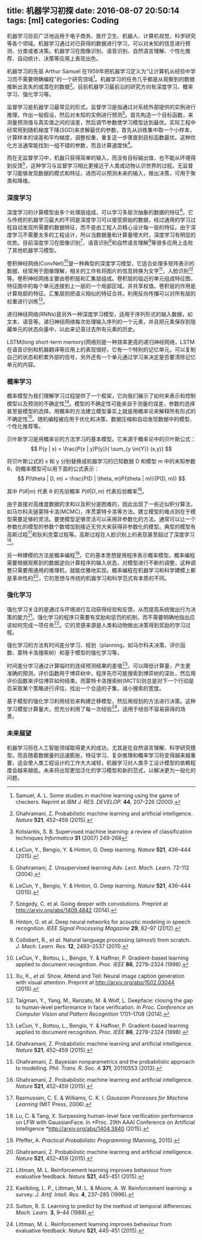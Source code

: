 title: 机器学习初探
date: 2016-08-07 20:50:14
tags: [ml]
categories: Coding
---
机器学习目前广泛地运用于电子商务、医疗卫生、机器人、计算机视觉、科学研究等各个领域。机器学习通过对已获得的数据进行学习，可以对未知的信息进行预测、分类或者决策。机器学习在图像识别、语音识别、自然语言理解、个性化推荐、自动统计、决策等应用上表现出色。  

机器学习的先驱 Arthur Samuel 在1959年把机器学习定义为“让计算机从经验中学习而不需要明确编程"的一个研究领域[^1]。机器学习的任务几乎都是从观察到的数据推断出丢失的或潜在的数据[^2]。目前机器学习最前沿的研究方向有深度学习、概率学习、强化学习等。  

<!--more-->
监督学习是机器学习最常见的形式。监督学习是指通过对系统外部提供的实例进行推理，作出一般假设，然后对未知的实例进行预测[^3]。首先构造一个目标函数，来测量预测值与真实值之间的误差，然后调节参数使学习模型达到最优。实际工程中经常用到随机梯度下降(SGD)来求解最优的参数，首先从训练集中取一个小样本，计算样本的误差和平均梯度，调整权重，重复这一步骤直到目标函数最优。这种优化方法通常能找到一组不错的参数，而且计算速度快[^4]。

而在无监督学习中，机器只获得简单的输入，而没有目标输出值，也不能从环境得到反馈[^5]，这种学习与监督学习相比更接近于人类或动物认识世界的过程。无监督学习能够发现数据的模式和特征，进而可以预测未来的输入，做出决策，可用于聚类和降维。

### 深度学习
深度学习的计算模型由多个处理层组成，可以学习多层次抽象的数据的特征[^4]。它与传统的机器学习最大的不同是深度学习可以接受原始的数据，经过通用的学习过程自动发现所需要的数据特征，而不是由工程人员精心设计每一层的特征。由于深度学习不需要太多的工程设计，所以当数据量和计算量增大时，深度学习有明显的优势。目前深度学习在图像识别[^6]、语音识别[^7]和自然语言理解[^8]等很多应用上击败了其他机器学习模型。

卷积神经网络(ConvNet)[^9]是一种典型的深度学习模型，它适合处理多矩阵表示的数据，经常用于图像理解，相关的工作有将图片的信息转换为文字[^10]，人脸识别[^11]等。卷积神经网络主要由卷积层和汇集层组成。卷积层的临近的单元组成特征图，特征图中的每个单元连接到上一层的一个局部区域，并共享权值。卷积层的作用是计算局部的特征。汇集层则把语义相似的特征合并。利用反向传播可以对所有层的权重进行训练[^9]。

递归神经网络(RNNs)是另外一种深度学习模型，适用于序列形式的输入数据，如文本、语音等。递归神经网络每次处理输入序列的一个元素，并且把元素保存到隐藏单元的状态向量中，以此来记录过去所有元素的历史。

LSTM(long short-term memory)网络则是一种效率更高的递归神经网络，LSTM在语音识别和机器翻译等应用上的表现很好。它有一个特别的记忆单元，可以复制自己的状态和积累外部的信号，另外还有一个单元通过学习来决定是否要清除记忆单元的内容。

### 概率学习
概率模型为我们理解学习过程提供了一个框架，它向我们展示了如何来表示和控制模型以及预测的不确定性[^2]。模型的不确定性可能来自于测量的误差，参数的选择甚至是模型的选择。用概率的方法建立模型事实上就是用概率论来解释所有形式的不确定性[^12]。随机编程被应用于优化和决策、数据压缩和自动发现数据中的模型、个性化推荐等。

贝叶斯学习是用概率论的方法学习的基本模型。它来源于概率论中的贝叶斯公式：
$$ P(y | x) = \frac{P(x | y)P(y)}{ \sum_{y \in{Y}} (x,y)} $$

将贝叶斯公式的 x 和 y 分别替换成机器学习的已知数据 D 和模型 m 中的未知参数 θ，则概率模型可以用下面的公式表示：
$$ P(\theta | D, m) = \frac{P(D | \theta, m)P(\theta | m)}{P(D, m)} $$

其中 $P(\theta | m)$ 代表 θ 的先验概率 $P(\theta | D, m)$ 代表后验概率[^2]。

由于直接对高维度数据的求和以及积分是困难的，因此出现了一些近似积分算法，如马尔科夫链蒙特卡洛(MCMC)，序贯蒙特卡洛等方法。建立模型的难点则在于模型需要足够的灵活。要使模型足够灵活可以采用非参数化的方法。通常可以让一个参数化的模型的参数个数增加到接近无穷大来获得非参数化的模型。典型的模型有高斯过程[^13]和狄利克雷过程等。高斯过程在人脸识别上的表现甚至超过了深度学习[^14]。

另一种建模的方法是概率编程[^15]，它的基本思想是用程序表示概率模型。概率编程需要根据观察到的数据逆向计算程序的输入状态，对模型进行不断的调整，这种调整只需要用通用的推理机，就能优雅地实现。概率编程在机器学习和科学建模上都是革命性的[^2]，它的思想与传统的机器学习和科学范式有本质的不同。

### 强化学习
强化学习关注的是通过与环境进行互动获得经验和反馈，从而提高系统做出行为决策的能力[^16]。强化学习的程序只需要有奖励和惩罚的机制，而不需要明确地指出应该如何完成一项任务[^17]。它的灵感来源是人类和动物做出决策得到奖励的学习过程。

强化学习的方法有时间差分学习、规划（planning，如马尔科夫决策、评价函数、蒙特卡洛搜索树）和基于模型的强化学习等。

时间差分学习通过计算临时的连续预测结果的差值[^18]，可以降低计算量，产生更准确的预测。评价函数用于博弈树中，程序先尽可能搜索到博弈树的深处，然后用评价函数来评估博弈如何结束。而蒙特卡洛搜索树(MCTS)则总是对下一个行动是否采取某个策略进行评估，找出一个合适的子集，减小搜索的宽度。

基于模型的强化学习利用经验来构建迁移模型，然后用规划的方法进行决策。这种学习模型计算量大，但充分利用了每一次经验[^16]，适用于经验不容易获得的场景。

### 未来展望
机器学习将在人工智能领域取得更大的成功，尤其是在自然语言理解、科学研究模型。而且随着数据量的迅速膨胀，特征学习、复杂推理和概率学习将变得越来越重要，这会使人类工程设计的工作大大减轻，机器学习对人类手工设计模型的依赖程度会越来越低。未来将出现更加泛化的学习模型和新的范式，以解决更为一般化的问题。

[^4]: LeCun, Y., Bengio, Y. & Hinton, G. Deep learning. *Nature* **521**, 436–444 (2015).

[^2]: Ghahramani, Z. Probabilistic machine learning and artificial intelligence. *Nature* **521**, 452–459 (2015).

[^16]: Littman, M. L. Reinforcement learning improves behaviour from evaluative feedback. *Nature* **521**, 445-451 (2015).

 [^6]: Szegedy, C. et al. Going deeper with convolutions. Preprint at http://arxiv.org/abs/1409.4842 (2014).

[^7]: Hinton, G. et al. Deep neural networks for acoustic modeling in speech recognition. *IEEE Signal Processing Magazine* **29**, 82–97 (2012).

[^8]: Collobert, R., *et al.* Natural language processing (almost) from scratch. *J. Mach. Learn. Res.* **12**, 2493–2537 (2011).

[^9]: LeCun, Y., Bottou, L., Bengio, Y. & Haffner, P. Gradient-based learning applied to document recognition. *Proc. IEEE* **86**, 2278–2324 (1998).

[^10]: Xu, K., *et al.* Show, Attend and Tell: Neural image caption generation with visual attention. Preprint at http://arxiv.org/abs/1502.03044 (2015).

[^11]: Taigman, Y., Yang, M., Ranzato, M. & Wolf, L. Deepface: closing the gap to human-level performance in face veriﬁcation. *In Proc. Conference on Computer Vision and Pattern Recognition* 1701–1708 (2014).

[^12]: Ghahramani, Z. Bayesian nonparametrics and the probabilistic approach to modelling. *Phil. Trans. R. Soc. A* **371**, 20110553 (2013).

[^13]: Rasmussen, C. E. & Williams, C. K. I. *Gaussian Processes for Machine Learning* (MIT Press, 2006).

[^15]: Pfeffer, A. *Practical Probabilistic Programming* (Manning, 2015).

[^14]: Lu, C. & Tang, X. Surpassing human-level face verification performance on LFW with GaussianFace. In *Proc. 29th AAAI Conference on Artificial Intelligence *http://arxiv.org/abs/1404.3840 (2015).

[^17]: Kaelbling, L. P., Littman, M. L. & Moore, A. W. Reinforcement learning: a survey. *J. Artif. Intell. Res.* **4**, 237–285 (1996).

[^18]: Sutton, R. S. Learning to predict by the method of temporal differences. *Mach. Learn.* **3**, 9–44 (1988).

[^1]: Samuel, A. L. Some studies in machine learning using the game of checkers. Reprint at *IBM J. RES. DEVELOP.* **44**, 207-226 (2000).

[^3]: Kotsiantis, S. B. Supervised machine learning: a review of classification techniques *Informatica* **31** (2007) 249-268

[^5]: Ghahramani, Z. Unsupervised learning *Adv. Lect. Mach. Learn.* 72-112 (2004).
